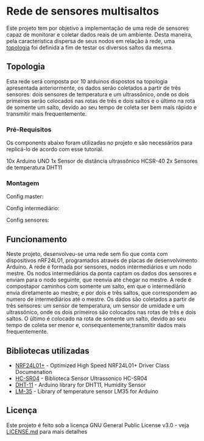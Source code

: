 # Rede de sensores multisaltos

Este projeto tem por objetivo a implementação de uma rede de sensores capaz de monitorar e coletar dados reais de um ambiente. Desta maneira, pela característica dispersa de seus nodos em relação à rede, uma [topologia](docs/img/topologia.png) foi definida a fim de testar os diversos saltos da mesma.

## Topologia

Esta rede será composta por 10 arduinos dispostos na topologia apresentada anteriormente, os dados serão coletados a partir de três sensores: dois sensores de temperatura e um ultrassônico, onde os dois primeiros serão colocados nas rotas de três e dois saltos e o último na rota de somente um salto, devido ao seu tempo de coleta ser bem mais rápido e transmitir mais frequentemente.

### Pré-Requisitos

Os components abaixo foram utilizadas no projeto e são necessários para replicá-lo de acordo com esse tutorial.

10x Arduino UNO
1x Sensor de distância ultrassônico HCSR-40
2x Sensores de temperatura DHT11


### Montagem

Config master:

Config intermediário:

Config sensores:


## Funcionamento

Neste projeto, desenvolveu-se uma rede sem fio que conta com dispositivos nRF24L01, programados através de placas de desenvolvimento Arduíno. A rede é formada por sensores, nodos intermediários e um nodo mestre. Os nodos intermediários da ponta captam os dados dos sensores e enviam para o nodo seguinte, que reenvia até chegar no mestre. A rede é compostapor caminhos com somente um salto, em que o intermediário envia diretamente ao mestre; e por dois e três saltos, que correspondem ao numero de intermediários até o mestre.
Os dados são coletados a partir de três sensores: um sensor de temperatura, um sensor de umidade e um ultrassônico, onde os dois primeiros são colocados nas rotas de três e dois saltos. O último é colocado na rota de somente um salto, devido ao seu tempo de coleta ser menor e, consequentemente,transmitir dados mais frequentemente.

## Bibliotecas utilizadas

* [NRF24L01+](https://tmrh20.github.io/RF24/) - Optimized High Speed NRF24L01+ Driver Class Documenation
* [HC-SR04](https://github.com/filipeflop/Ultrasonic) - Biblioteca Sensor Ultrassonico HC-SR04
* [DHT-11](https://github.com/adafruit/DHT-sensor-library) - Arduino library for DHT11, Humidity Sensor
* [LM-35](https://github.com/ggzucco/LM35) - Library of temperature sensor LM35 for Arduino

## Licença 

Este projeto é feito sob a licença GNU General Public License v3.0 - veja [LICENSE.md](LICENSE.md) para mais detalhes
